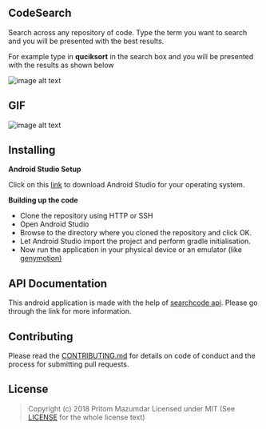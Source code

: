 ## CodeSearch

Search across any repository of code. Type the term you want to search and you will be presented with the best results. 

For example type in **quciksort** in the search box and you will be presented with the results as shown below

![image alt text](image_0.jpg)

## GIF

![image alt text](image_1.gif)

## Installing

**Android Studio Setup**

Click on this [link](https://developer.android.com/studio/index.html#Installing) to download Android Studio for your operating system.


**Building up the code**
 * Clone the repository using HTTP or SSH
 * Open Android Studio
 * Browse to the directory where you cloned the repository and click OK.
 * Let Android Studio import the project and perform gradle initialisation.
 * Now run the application in your physical device or an emulator (like [genymotion)](http://www.genymotion.com/)

## API Documentation

This android application is made with the help of [searchcode api](https://searchcode.com/api/). Please go through the link for more information.

## Contributing

Please read the [CONTRIBUTING.md](https://github.com/Pritom14/CodeSearch/blob/master/CONTRIBUTING.md) for details on code of conduct and the process for submitting pull requests.

## License

> Copyright (c) 2018 Pritom Mazumdar
> Licensed under MIT (See [LICENSE](https://github.com/Pritom14/CodeSearch/blob/master/LICENSE) for the whole license text)


